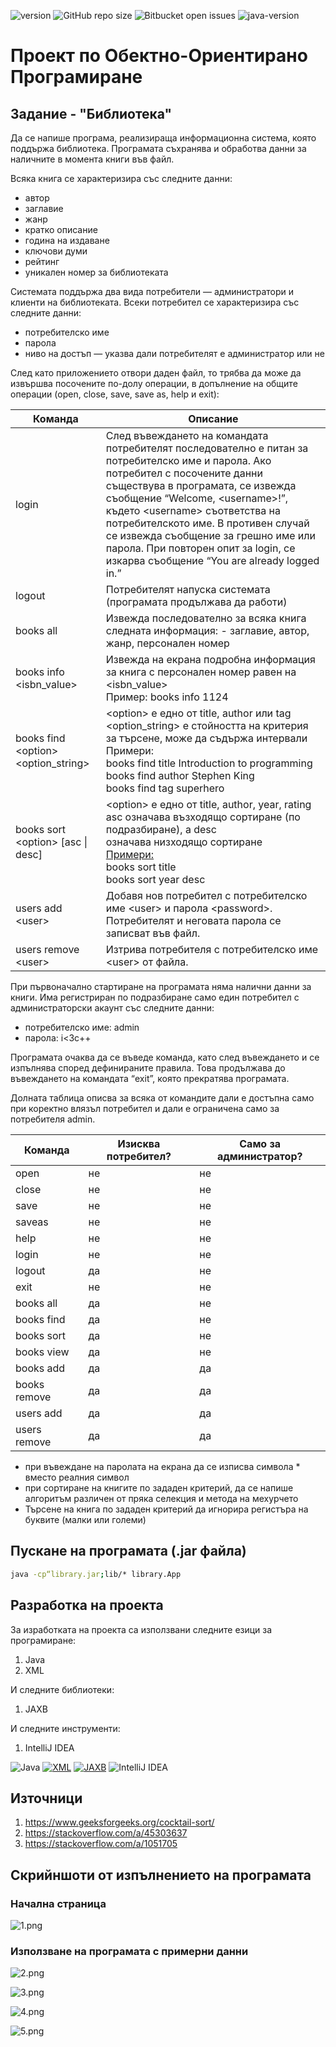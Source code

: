 ![version](https://img.shields.io/badge/version-1.0.0-blue)
![GitHub repo size](https://img.shields.io/github/repo-size/ngdechev/library?color=yellow)
![Bitbucket open issues](https://img.shields.io/bitbucket/issues/ngdechev/library)
![java-version](https://img.shields.io/badge/java--version-18-orange)


# Проект по Обектно-Ориентирано Програмиране
## Задание - "Библиотека"

Да се напише програма, реализираща информационна система, която поддържа библиотека. Програмата съхранява и обработва данни за наличните в момента книги във файл.

Всяка книга се характеризира със  следните данни: 
- aвтор
- заглавие
- жанр 
- кратко описание 
- година на издаване 
- ключови думи 
- рейтинг
- уникален номер за библиотеката 

Системата поддържа два вида потребители — администратори и клиенти на библиотеката. Всеки потребител се характеризира със следните данни:

- потребителско име
- парола 
- ниво на достъп — указва дали потребителят е администратор или не

След като приложението отвори даден файл, то трябва да може да извършва посочените по-долу операции, в допълнение на общите операции (open, close, save, save as, help и exit): 

|Команда              	             |  Описание                                                                                                                                                                                                                                                              |
|-------------------------------------|----------------------------------------------------------------------------------------------------------------------------------------------------------------------------------------------------------------------------------------------------------------|
| login                               | След въвеждането на командата потребителят последователно е питан за потребителско име и парола. Ако потребител с посочените данни съществува в програмата, се извежда съобщение “Welcome, \<username>!”, където \<username> съответства на  потребителското име. В противен случай се извежда съобщение за грешно име или парола. При повторен опит за login, се изкарва съобщение “You are already logged in.”                                                           |
| logout                              | Потребителят напуска системата (програмата продължава да работи)                                                                                                                                                                                               |
| books all                           | Извежда последователно за всяка книга следната информация: - заглавие, автор, жанр,  персонален номер                                                                                                                                                                             |
| books info \<isbn_value>              | Извежда на екрана подробна информация за книга с персонален номер равен на \<isbn_value> <br> Пример: books info 1124                                                                                                                                                                                      |
| books find \<option> <option_string> | \<option> е едно от title, author или tag <br> \<option_string> е стойността на критерия за търсене, може да съдържа интервали <br> Примери: <br> books find title Introduction to programming <br> books find author Stephen King <br> books find tag superhero |
| books sort \<option> [asc \| desc]   | \<option> е едно от title, author, year, rating <br> asc означава възходящо сортиране (по подразбиране), а desc <br> означава низходящо сортиране <br> <u>Примери:</u> <br> books sort title <br> books sort year desc                                          |
| users add \<user> <password>         | Добавя нов потребител с потребителско име \<user> и парола \<password>. Потребителят и неговата парола се записват във файл.                                                                                                                                     |
| users remove \<user>                 | Изтрива потребителя с потребителско име \<user> от файла.                                                                                                                                                                                                       |                                                                                                                |

При първоначално стартиране на програмата няма налични данни за книги. Има регистриран по подразбиране само един потребител с администраторски акаунт със следните данни: 
- потребителско име: admin
- парола:   i<3c++

Програмата очаква да се въведе команда, като след въвеждането и се изпълнява според дефинираните правила. Това продължава до въвеждането на командата “exit”, която прекратява програмата.  

Долната таблица описва за всяка от командите дали е достъпна само при коректно влязъл потребител и дали е ограничена само за потребителя admin. 


| Команда      | Изисква потребител? | Само за администратор? |
|--------------|---------------------|------------------------|
| open         | не                  | не                     |
| close        | не                  | не                     |
| save         | не                  | не                     |
| saveas       | не                  | не                     |
| help         | не                  | не                     |
| login        | не                  | не                     |
| logout       | да                  | не                     |
| exit         | не                  | не                     |
| books all    | да                  | не                     |
| books find   | да                  | не                     |
| books sort   | да                  | не                     |
| books view   | да                  | не                     |
| books add    | да                  | да                     |
| books remove | да                  | да                     |
| users add    | да                  | да                     |
| users remove | да                  | да                     |

- при въвеждане на паролата на екрана да се изписва  символа * вместо реалния символ 
- при сортиране на книгите по зададен критерий, да се напише алгоритъм различен от пряка селекция и метода на мехурчето
- Търсене на книга по зададен критерий да игнорира регистъра на буквите (малки или големи)

## Пускане на програмата (.jar файла)
```bash
java -cp“library.jar;lib/* library.App
```

## Разработка на проекта
За изработката на проекта са използвани следните езици за програмиране:
1. Java
2. XML

И следните библиотеки:

1. JAXB

И следните инструменти:

1. IntelliJ IDEA

![Java](https://img.shields.io/badge/java-%23ED8B00.svg?style=for-the-badge&logo=java&logoColor=white) <a href='https://github.com/shivamkapasia0' target="_blank"><img alt='XML' src='https://img.shields.io/badge/XML-100000?style=for-the-badge&logo=XML&logoColor=FF7700&labelColor=FF7700&color=FF7700'/></a> <a href='https://github.com/shivamkapasia0' target="_blank"><img alt='JAXB' src='https://img.shields.io/badge/JAXB-100000?style=for-the-badge&logo=JAXB&logoColor=FF7700&labelColor=4FAE50&color=0A647C'/></a> ![IntelliJ IDEA](https://img.shields.io/badge/IntelliJIDEA-000000.svg?style=for-the-badge&logo=intellij-idea&logoColor=white)

## Източници 
1. https://www.geeksforgeeks.org/cocktail-sort/
2. https://stackoverflow.com/a/45303637
3. https://stackoverflow.com/a/1051705

## Скрийншоти от изпълнението на програмата
### Начална страница
![1.png](https://i.postimg.cc/CxCHTzJN/1.png)
### Използване на програмата с примерни данни
![2.png](https://i.postimg.cc/0N8G8PBq/2.png)

![3.png](https://i.postimg.cc/d0423pbZ/3.png)

![4.png](https://i.postimg.cc/FRzjLGvW/4.png)

![5.png](https://i.postimg.cc/RFYwQfVM/5.png)
